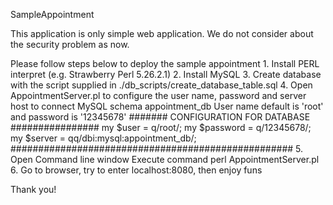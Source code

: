 SampleAppointment

This application is only simple web application. We do not consider about the security problem as now.

Please follow steps below to deploy the sample appointment
	1. Install PERL interpret (e.g. Strawberry Perl 5.26.2.1)
	2. Install MySQL
	3. Create database with the script supplied in ./db_scripts/create_database_table.sql
	4. Open AppointmentServer.pl to configure the user name, password and server host to connect MySQL schema appointment_db
	   User name default is 'root' and password is '12345678'
			####### CONFIGURATION FOR DATABASE ################
			my $user = q/root/;
			my $password = q/12345678/;
			my $server = qq/dbi:mysql:appointment_db/;
			###################################################
	5. Open Command line window
	   Execute command perl AppointmentServer.pl
	6. Go to browser, try to enter localhost:8080, then enjoy funs

Thank you!